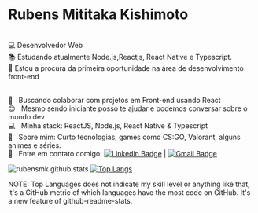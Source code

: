 

# Rubens Mititaka Kishimoto

 <br/> :computer: Desenvolvedor Web
 <br/> :books: Estudando atualmente Node.js,Reactjs, React Native e Typescript.
 <br/> :rocket:  Estou a procura da primeira oportunidade na área de desenvolvimento front-end
 
 
 <br/> :purple_heart: &nbsp; Buscando colaborar com projetos em Front-end usando React
 <br/> :blush: &nbsp; Mesmo sendo iniciante posso te ajudar e podemos conversar sobre o mundo dev
 <br/> :computer: &nbsp; Minha stack: ReactJS, Node.js, React Native & Typescript
 <br/> 💬  &nbsp; Sobre mim: Curto tecnologias, games como CS:GO, Valorant, alguns animes e séries.
 <br/> 📩 &nbsp; Entre em contato comigo: [![Linkedin Badge](https://img.shields.io/badge/-RubensKishimoto-blue?style=flat-square&logo=Linkedin&logoColor=white&link=https://www.linkedin.com/in/rubens-kishimoto/)](https://www.linkedin.com/in/rubens-kishiomoto/) 
| 
[![Gmail Badge](https://img.shields.io/badge/-rubenskishimoto@gmail.com-c14438?style=flat-square&logo=Gmail&logoColor=white&link=mailto:rubenskishimoto@gmail.com)](mailto:rubenskishimoto@gmail.com)

![rubensmk github stats](https://github-readme-stats.vercel.app/api?username=rubensmk&show_icons=true&theme=vue-dark)
[![Top Langs](https://github-readme-stats.vercel.app/api/top-langs/?username=rubensmk&layout=compact&theme=vue-dark)](https://github.com/rubensmk/github-readme-stats)

NOTE: Top Languages does not indicate my skill level or anything like that, it's a GitHub metric of which languages have the most code on GitHub. It's a new feature of github-readme-stats.
